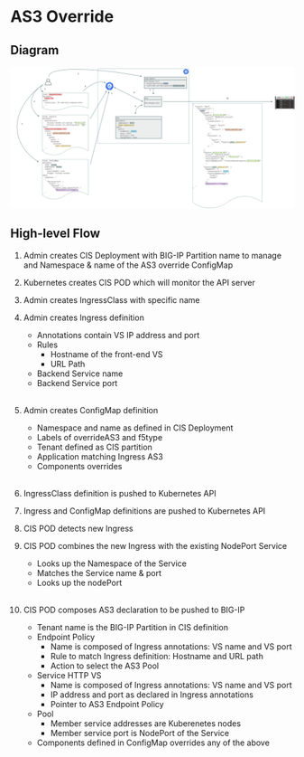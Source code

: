 # AS3 Override

## Diagram

![AS3 Override Diagram](../images/AS3-Override.png)

## High-level Flow

1. Admin creates CIS Deployment with BIG-IP Partition name to manage and Namespace & name of the AS3 override ConfigMap
2. Kubernetes creates CIS POD which will monitor the API server
3. Admin creates IngressClass with specific name
4. Admin creates Ingress definition

    * Annotations contain VS IP address and port
    * Rules
      * Hostname of the front-end VS
      * URL Path
    * Backend Service name
    * Backend Service port
<br/><br/>

5. Admin creates ConfigMap definition

    * Namespace and name as defined in CIS Deployment
    * Labels of overrideAS3 and f5type
    * Tenant defined as CIS partition
    * Application matching Ingress AS3
    * Components overrides
<br/><br/>

6. IngressClass definition is pushed to Kubernetes API
7. Ingress and ConfigMap definitions are pushed to Kubernetes API
8. CIS POD detects new Ingress
9. CIS POD combines the new Ingress with the existing NodePort Service

    * Looks up the Namespace of the Service
    * Matches the Service name & port
    * Looks up the nodePort
<br/><br/>

10. CIS POD composes AS3 declaration to be pushed to BIG-IP

    * Tenant name is the BIG-IP Partition in CIS definition
    * Endpoint Policy
      * Name is composed of Ingress annotations: VS name and VS port
      * Rule to match Ingress definition: Hostname and URL path
      * Action to select the AS3 Pool
    * Service HTTP VS
      * Name is composed of Ingress annotations: VS name and VS port
      * IP address and port as declared in Ingress annotations
      * Pointer to AS3 Endpoint Policy
    * Pool
      * Member service addresses are Kuberenetes nodes
      * Member service port is NodePort of the Service
    * Components defined in ConfigMap overrides any of the above